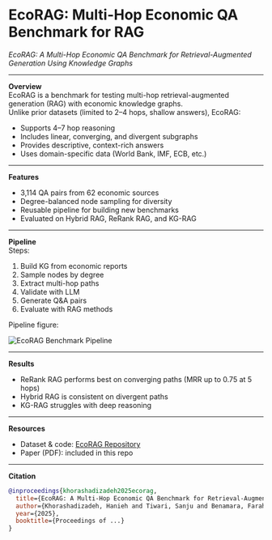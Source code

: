 # EcoRAG: Multi-Hop Economic QA Benchmark for RAG  

*EcoRAG: A Multi-Hop Economic QA Benchmark for Retrieval-Augmented Generation Using Knowledge Graphs*  

---

**Overview**  
EcoRAG is a benchmark for testing multi-hop retrieval-augmented generation (RAG) with economic knowledge graphs.  
Unlike prior datasets (limited to 2–4 hops, shallow answers), EcoRAG:  
- Supports 4–7 hop reasoning  
- Includes linear, converging, and divergent subgraphs  
- Provides descriptive, context-rich answers  
- Uses domain-specific data (World Bank, IMF, ECB, etc.)  

---

**Features**  
- 3,114 QA pairs from 62 economic sources  
- Degree-balanced node sampling for diversity  
- Reusable pipeline for building new benchmarks  
- Evaluated on Hybrid RAG, ReRank RAG, and KG-RAG  

---

**Pipeline**  
Steps:  
1. Build KG from economic reports  
2. Sample nodes by degree  
3. Extract multi-hop paths  
4. Validate with LLM  
5. Generate Q&A pairs  
6. Evaluate with RAG methods  

Pipeline figure:  

![EcoRAG Benchmark Pipeline](pipeline.png)  

---

**Results**  
- ReRank RAG performs best on converging paths (MRR up to 0.75 at 5 hops)  
- Hybrid RAG is consistent on divergent paths  
- KG-RAG struggles with deep reasoning  

---

**Resources**  
- Dataset & code: [EcoRAG Repository](https://github.com/haniehkh18/EcoRAG)  
- Paper (PDF): included in this repo  

---

**Citation**  
```bibtex
@inproceedings{khorashadizadeh2025ecorag,
  title={EcoRAG: A Multi-Hop Economic QA Benchmark for Retrieval-Augmented Generation Using Knowledge Graphs},
  author={Khorashadizadeh, Hanieh and Tiwari, Sanju and Benamara, Farah and Mihindukulasooriya, Nandana and Groppe, Jinghua and Sahri, Soror and Ezzabady, Morteza and Ieng, Fr{\'e}d{\'e}ric and Groppe, Sven},
  year={2025},
  booktitle={Proceedings of ...}
}
